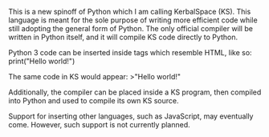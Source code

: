 This is a new spinoff of Python which I am calling KerbalSpace (KS). This
language is meant for the sole purpose of writing more efficient code
while still adopting the general form of Python. The only official compiler will
be written in Python itself, and it will compile KS code directly to Python.

Python 3 code can be inserted inside tags which resemble HTML, like so:
<python>
	print("Hello world!")
</python>

The same code in KS would appear:
	>"Hello world!"

Additionally, the compiler can be placed inside a KS program,
then compiled into Python and used to compile its own KS source.

Support for inserting other languages, such as JavaScript, may eventually come.
However, such support is not currently planned.